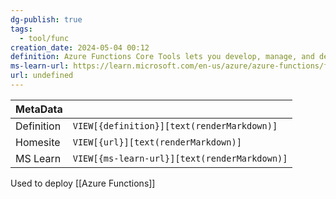 ```yaml
---
dg-publish: true
tags:
  - tool/func
creation_date: 2024-05-04 00:12
definition: Azure Functions Core Tools lets you develop, manage, and deploy Azure Functions projects from your local computer.
ms-learn-url: https://learn.microsoft.com/en-us/azure/azure-functions/functions-core-tools-reference?tabs=v2
url: undefined
---
```

|   MetaData |                                       |
| ---------- | ------------------------------------------ |
| Definition | `VIEW[{definition}][text(renderMarkdown)]` |
| Homesite   | `VIEW[{url}][text(renderMarkdown)]` |
| MS Learn   | `VIEW[{ms-learn-url}][text(renderMarkdown)]` |

Used to deploy [[Azure Functions]]
